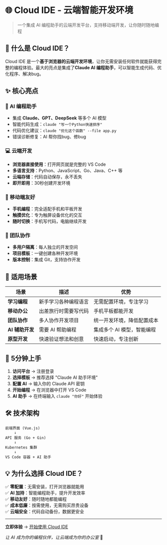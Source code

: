 # 🌐 Cloud IDE - 云端智能开发环境

> 一个集成 AI 编程助手的云端开发平台，支持移动端开发，让你随时随地编程

## 🚀 什么是 Cloud IDE？

Cloud IDE 是一个**基于浏览器的云端开发环境**，让你无需安装任何软件就能获得完整的编程体验。最大的亮点是集成了**Claude AI 编程助手**，可以智能生成代码、优化程序、解决bug。

## ✨ 核心亮点

### 🤖 **AI 编程助手**
- 集成 **Claude、GPT、DeepSeek** 等多个 AI 模型
- 智能代码生成：`claude "写一个Python快速排序"`
- 代码优化建议：`claude "优化这个函数" --file app.py`
- 错误诊断修复：AI 帮你找bug、修bug

### 💻 **云端开发**
- **浏览器直接使用**：打开网页就是完整的 VS Code
- **多语言支持**：Python、JavaScript、Go、Java、C++ 等
- **云端存储**：代码自动保存，永不丢失
- **即开即用**：30秒创建开发环境

### 📱 **移动端友好**
- **手机编程**：完全适配手机和平板开发
- **触摸优化**：专为触屏设备优化的交互
- **随时切换**：手机写代码，电脑继续开发

### 🏢 **团队协作**
- **多用户隔离**：每人独立的开发空间
- **项目模板**：一键创建各种开发环境
- **版本控制**：集成 Git，支持协作开发

## 🎯 适用场景

| 场景 | 描述 | 优势 |
|------|------|------|
| **学习编程** | 新手学习各种编程语言 | 无需配置环境，专注学习 |
| **移动办公** | 出差旅行时需要写代码 | 手机平板都能开发 |
| **团队协作** | 多人协作开发项目 | 统一开发环境，降低配置成本 |
| **AI 辅助开发** | 需要 AI 帮助编程 | 集成多个 AI 模型，智能编程 |
| **原型开发** | 快速验证想法和创意 | 快速启动，专注创新 |

## 🚀 5分钟上手

1. **访问平台** → 注册登录
2. **选择模板** → 推荐选择 "Claude AI 助手环境"
3. **配置 AI** → 输入你的 Claude API 密钥
4. **开始编程** → 在浏览器中打开 VS Code
5. **AI 助手** → 在终端输入 `claude "你好"` 开始体验

## 🛠️ 技术架构

```
前端界面 (Vue.js) 
    ↓
API 服务 (Go + Gin)
    ↓
Kubernetes 集群
    ↓
VS Code 容器 + AI 助手
```

## 💡 为什么选择 Cloud IDE？

✅ **零配置**：无需安装，打开浏览器就能用  
✅ **AI 加持**：智能编程助手，提升开发效率  
✅ **移动友好**：随时随地都能编程  
✅ **成本低廉**：按需使用，无需购买昂贵设备  
✅ **云端安全**：代码自动备份，数据更安全  

---

**立即体验** → [开始使用 Cloud IDE](https://github.com/TianTian-O1/cloud-ide)

*让 AI 成为你的编程伙伴，让云端成为你的办公室* 🚀